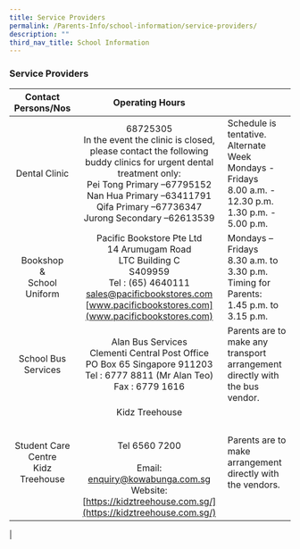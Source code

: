 ```yaml
---
title: Service Providers
permalink: /Parents-Info/school-information/service-providers/
description: ""
third_nav_title: School Information
---
```

### Service Providers

| Contact Persons/Nos | Operating Hours |  |
|:---:|:---:|---|
| Dental Clinic | 68725305<br>In the event the clinic is closed, please contact the following buddy clinics for urgent dental treatment only:<br>Pei Tong Primary –67795152<br>Nan Hua Primary –63411791<br>Qifa Primary –67736347<br>Jurong Secondary –62613539 | Schedule is tentative.<br>Alternate Week<br> Mondays - Fridays<br>8.00 a.m. - 12.30 p.m.<br>1.30 p.m. - 5.00 p.m. |
| Bookshop<br>&<br>School Uniform | Pacific Bookstore Pte Ltd<br>14 Arumugam Road<br>LTC Building C<br>S409959<br>Tel : (65) 4640111<br>[sales@pacificbookstores.com](sales@pacificbookstores.com)<br>[www.pacificbookstores.com](www.pacificbookstores.com) | Mondays – Fridays<br>8.30 a.m. to 3.30 p.m.   <br> Timing for Parents:<br> 1.45 p.m. to 3.15 p.m. |
| School Bus Services | Alan Bus Services<br>Clementi Central Post Office<br>PO Box 65 Singapore 911203<br>Tel : 6777 8811 (Mr Alan Teo)<br>Fax : 6779 1616 | Parents are to make any transport arrangement directly with the bus vendor. |
| Student Care Centre<br>Kidz Treehouse |  Kidz Treehouse<br><br><br>Tel 6560 7200<br><br>Email: [enquiry@kowabunga.com.sg](enquiry@kowabunga.com.sg)<br>Website: [https://kidztreehouse.com.sg/](https://kidztreehouse.com.sg/) |  Parents are to make arrangement directly with the vendors. |
|